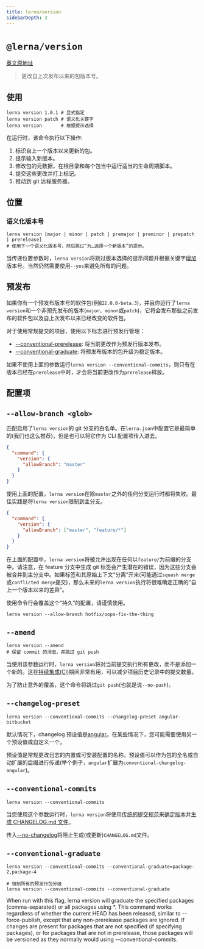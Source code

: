 ```yaml
---
title: lerna/version
sidebarDepth: 3
---
```


# `@lerna/version`

[英文原地址](https://github.com/lerna/lerna/tree/master/commands/version#lernaversion)

> 更改自上次发布以来的包版本号。

## 使用

```shell
lerna version 1.0.1 # 显式指定
lerna version patch # 语义化关键字
lerna version       # 根据提示选择
```

在运行时，该命令执行以下操作:

1. 标识自上一个版本以来更新的包。
2. 提示输入新版本。
3. 修改包的元数据，在根目录和每个包当中运行适当的生命周期脚本。
4. 提交这些更改并打上标记。
5. 推动到 git 远程服务器。

## 位置

### 语义化版本号

```shell
lerna version [major | minor | patch | premajor | preminor | prepatch | prerelease]
# 使用下一个语义化版本号，然后跳过“为…选择一个新版本”的提示。
```

当传递位置参数时，`lerna version`将跳过版本选择的提示问题并根据关键字[增加](https://github.com/npm/node-semver#functions)版本号。当然仍然需要使用`--yes`来避免所有的问题。

## 预发布

如果你有一个预发布版本号的软件包(例如`2.0.0-beta.3`)，并且你运行了`lerna version`和一个非预先发布的版本(`major`、`minor`或`patch`)，它将会发布那些之前发布的软件包以及自上次发布以来已经改变的软件包。

对于使用常规提交的项目，使用以下标志进行预发行管理：

[--conventional-prerelease]:https://github.com/lerna/lerna/tree/master/commands/version#--conventional-prerelease
[--conventional-graduate]:https://github.com/lerna/lerna/tree/master/commands/version#--conventional-graduate

- [--conventional-prerelease][--conventional-prerelease]: 将当前更改作为预发行版本发布。
- [--conventional-graduate][--conventional-graduate]: 将预发布版本的包升级为稳定版本。

如果不使用上面的参数运行`lerna version --conventional-commits`，则只有在版本已经在`prerelease`中时，才会将当前更改作为`prerelease`释放。

## 配置项

## `--allow-branch <glob>`

匹配启用了`lerna version`的 git 分支的白名单。在`lerna.json`中配置它是最简单的(我们也这么推荐)，但是也可以将它作为 CLI 配置项传入进去。

```json
{
  "command": {
    "version": {
      "allowBranch": "master"
    }
  }
}
```

使用上面的配置，`lerna version`在除`master`之外的任何分支运行时都将失败。最佳实践是将`lerna version`限制到主分支。

```json
{
  "command": {
    "version": {
      "allowBranch": ["master", "feature/*"]
    }
  }
}
```

在上面的配置中，`lerna version`将被允许出现在任何以`feature/`为前缀的分支中。请注意，在 feature 分支中生成 git 标签会产生潜在的错误，因为这些分支会被合并到主分支中。如果标签和其原始上下文“分离”开来(可能通过`squash merge`或`conflicted merge`提交)，那么未来的`lerna version`执行将很难确定正确的“自上一个版本以来的差异”。

使用命令行会覆盖这个“持久”的配置，请谨慎使用。

```shell
lerna version --allow-branch hotfix/oops-fix-the-thing
```

## `--amend`

```shell
lerna version --amend
# 保留 commit 的消息，并跳过 git push
```

当使用该参数运行时，`lerna version`将对当前提交执行所有更改，而不是添加一个新的。这在[持续集成(CI)](https://en.wikipedia.org/wiki/Continuous_integration)期间非常有用，可以减少项目历史记录中的提交数量。

为了防止意外的覆盖，这个命令将跳过`git push`(也就是说`--no-push`)。

## `--changelog-preset`

```shell
lerna version --conventional-commits --changelog-preset angular-bitbucket
```

默认情况下，changelog 预设值是[angular](https://github.com/conventional-changelog/conventional-changelog/tree/master/packages/conventional-changelog-angular#angular-convention)。在某些情况下，您可能需要使用另一个预设值或自定义一个。

预设值是常规更改日志的内置或可安装配置的名称。预设值可以作为包的全名或自动扩展的后缀进行传递(举个例子，`angular`扩展为`conventional-changelog-angular`)。

## `--conventional-commits`

```shell
lerna version --conventional-commits
```

当您使用这个参数运行时，`lerna version`将使用[传统的提交规范](https://conventionalcommits.org/)来[确定版本](https://github.com/conventional-changelog/conventional-changelog/tree/master/packages/conventional-recommended-bump)并[生成 CHANGELOG.md 文件](https://github.com/conventional-changelog/conventional-changelog/tree/master/packages/conventional-changelog-cli)。

传入[--no-changelog](https://github.com/lerna/lerna/tree/master/commands/version#--no-changelog)将阻止生成(或更新)`CHANGELOG.md`文件。

## `--conventional-graduate`

```shell
lerna version --conventional-commits --conventional-graduate=package-2,package-4

# 强制所有的预发行包分级
lerna version --conventional-commits --conventional-graduate
```

When run with this flag, lerna version will graduate the specified packages (comma-separated) or all packages using *. This command works regardless of whether the current HEAD has been released, similar to --force-publish, except that any non-prerelease packages are ignored. If changes are present for packages that are not specified (if specifying packages), or for packages that are not in prerelease, those packages will be versioned as they normally would using --conventional-commits.

























